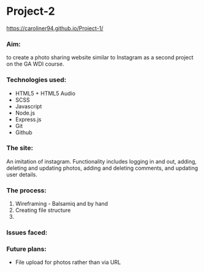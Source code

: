 # Project-2



https://caroliner94.github.io/Project-1/

### Aim:
to create a photo sharing website similar to Instagram as a second project on the GA WDI course.

### Technologies used:
* HTML5 + HTML5 Audio
* SCSS
* Javascript
* Node.js
* Express.js
* Git
* Github

### The site:
An imitation of instagram. Functionality includes logging in and out, adding, deleting and updating photos, adding and deleting comments, and updating user details.


### The process:
1. Wireframing - Balsamiq and by hand
2. Creating file structure
3. 


### Issues faced:



### Future plans:
* File upload for photos rather than via URL
